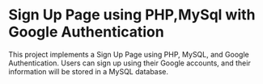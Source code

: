 # Sign Up Page using PHP,MySql with Google Authentication
This project implements a Sign Up Page using PHP, MySQL, and Google Authentication. Users can sign up using their Google accounts, and their information will be stored in a MySQL database.
